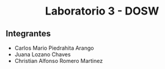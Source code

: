 <h1 align="center">Laboratorio 3 - DOSW</h1>

## Integrantes

- Carlos Mario Piedrahita Arango
- Juana Lozano Chaves
- Christian Alfonso Romero Martinez
